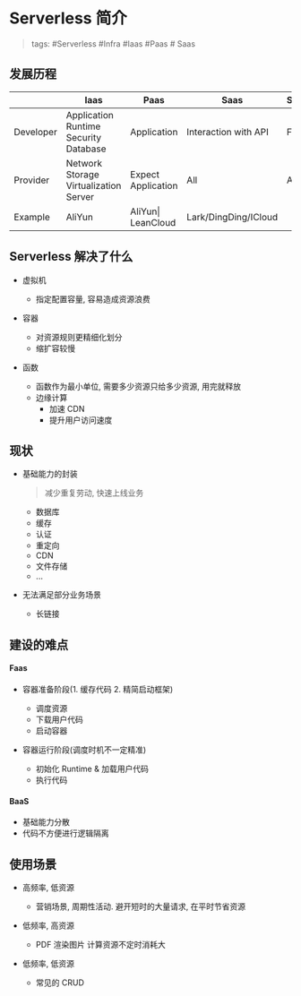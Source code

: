 # Serverless 简介

> tags: #Serverless #Infra #Iaas #Paas # Saas

## 发展历程

|           | Iaas                                             | Paas               | Saas                 | Serverless |
| --------- | ------------------------------------------------ | ------------------ | -------------------- | ---------- |
| Developer | Application<br> Runtime<br>Security<br>Database  | Application        | Interaction with API | Function   |
| Provider  | Network <br> Storage<br>Virtualization<br>Server | Expect Application | All                  | All        |
| Example   | AliYun                                           | AliYun\| LeanCloud | Lark/DingDing/ICloud |            |

## Serverless 解决了什么

- 虚拟机

  - 指定配置容量, 容易造成资源浪费

- 容器

  - 对资源规则更精细化划分
  - 缩扩容较慢

- 函数
  - 函数作为最小单位, 需要多少资源只给多少资源, 用完就释放
  - 边缘计算
    - 加速 CDN
    - 提升用户访问速度

## 现状

- 基础能力的封装

  > 减少重复劳动, 快速上线业务

  - 数据库
  - 缓存
  - 认证
  - 重定向
  - CDN
  - 文件存储
  - ...

- 无法满足部分业务场景
  - 长链接

## 建设的难点

#### Faas

- 容器准备阶段(1. 缓存代码 2. 精简启动框架)

  - 调度资源
  - 下载用户代码
  - 启动容器

- 容器运行阶段(调度时机不一定精准)
  - 初始化 Runtime & 加载用户代码
  - 执行代码

#### BaaS

- 基础能力分散
- 代码不方便进行逻辑隔离

## 使用场景

- 高频率, 低资源

  - 营销场景, 周期性活动. 避开短时的大量请求, 在平时节省资源

- 低频率, 高资源

  - PDF 渲染图片 计算资源不定时消耗大

- 低频率, 低资源
  - 常见的 CRUD
